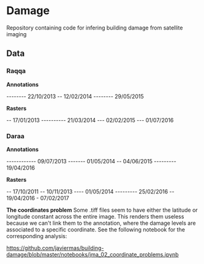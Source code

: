 # Damage
Repository containing code for infering building damage from satellite imaging

## Data
### Raqqa


__Annotations__

-------- 22/10/2013 -- 12/02/2014 -------- 29/05/2015

__Rasters__

-- 17/01/2013 ---------- 21/03/2014 --- 02/02/2015 --- 01/07/2016


### Daraa

__Annotations__

------------ 09/07/2013 ------- 01/05/2014 -- 04/06/2015 --------- 19/04/2016

__Rasters__

-- 17/10/2011 -- 10/11/2013 ---- 01/05/2014 --------- 25/02/2016 -- 19/04/2016 - 07/02/2017

__The coordinates problem__
Some .tiff files seem to have either the latitude or longitude constant across the entire image. This renders them useless because we can't link them to the annotation, where the damage levels are associated to a specific coordinate. See the following notebook for the corresponding analysis:

https://github.com/javiermas/building-damage/blob/master/notebooks/jma_02_coordinate_problems.ipynb
